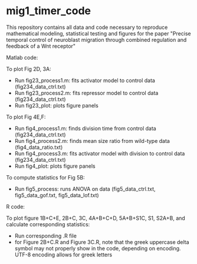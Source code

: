 # mig1_timer_code
This repository contains all data and code necessary to reproduce mathematical modeling, statistical testing and figures for the paper "Precise temporal control of neuroblast migration through combined regulation and feedback of a Wnt receptor"

Matlab code:

To plot Fig 2D, 3A:
- Run fig23_process1.m: fits activator model to control data (fig234_data_ctrl.txt)
- Run fig23_process2.m: fits repressor model to control data (fig234_data_ctrl.txt)
- Run fig23_plot: plots figure panels

To plot Fig 4E,F:
- Run fig4_process1.m: finds division time from control data (fig234_data_ctrl.txt)
- Run fig4_process2.m: finds mean size ratio from wild-type data (fig4_data_ratio.txt)
- Run fig4_process3.m: fits activator model with division to control data (fig234_data_ctrl.txt)
- Run fig4_plot: plots figure panels

To compute statistics for Fig 5B:
- Run fig5_process: runs ANOVA on data (fig5_data_ctrl.txt, fig5_data_gof.txt, fig5_data_lof.txt)

R code:

To plot figure 1B+C+E, 2B+C, 3C, 4A+B+C+D, 5A+B+S1C, S1, S2A+B, and calculate corresponding statistics:
- Run corresponding .R file
- for Figure 2B+C.R and Figure 3C.R, note that the greek uppercase delta symbol may not properly show in the code, depending on encoding. UTF-8 encoding allows for greek letters
